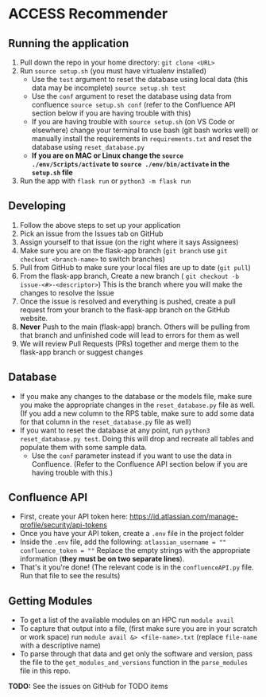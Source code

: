 # ACCESS Recommender
## Running the application
1. Pull down the repo in your home directory: ```git clone <URL>```
2. Run ```source setup.sh``` (you must have virtualenv installed)
    - Use the `test` argument to reset the database using local data (this data may be incomplete) `source setup.sh test`
    - Use the `conf` argument to reset the database using data from confluence `source setup.sh conf` (refer to the Confluence API section below if you are having trouble with this)
    - If you are having trouble with `source setup.sh` (on VS Code or elsewhere) 
    change your terminal to use bash (git bash works well) or manually install the requirements in `requirements.txt`
    and reset the database using `reset_database.py`
    - **If you are on MAC or Linux change the `source ./env/Scripts/activate` to `source ./env/bin/activate` in the `setup.sh` file**
3. Run the app with  ```flask run``` or ```python3 -m flask run```

## Developing
1. Follow the above steps to set up your application
2. Pick an issue from the Issues tab on GitHub 
3. Assign yourself to that issue (on the right where it says Assignees)
4. Make sure you are on the flask-app branch (```git branch``` use ```git checkout <branch-name>``` to switch branches)
5. Pull from GitHub to make sure your local files are up to date (```git pull```)
6. From the flask-app branch, Create a new branch ( ```git checkout -b issue-<#>-<descriptor>```)
    This is the branch where you will make the changes to resolve the Issue
7. Once the issue is resolved and everything is pushed, create a pull request from your branch to the flask-app branch on the GitHub website.
8. **Never** Push to the main (flask-app) branch. Others will be pulling from that branch and unfinished
    code will lead to errors for them as well
9. We will review Pull Requests (PRs) together and merge them to the flask-app branch or suggest changes

## Database
- If you make any changes to the database or the models file, make sure you make the appropriate changes in the
    ```reset_database.py``` file as well. (If you add a new column to the RPS table, 
    make sure to add some data for that column in the ```reset_database.py``` file as well)
- If you want to reset the database at any point, run ```python3 reset_database.py test```.
    Doing this will drop and recreate all tables and populate them with some sample data.
    - Use the `conf` parameter instead if you want to use the data in Confluence. (Refer to the Confluence API
    section below if you are having trouble with this.)

## Confluence API
- First, create your API token here: https://id.atlassian.com/manage-profile/security/api-tokens
- Once you have your API token, create a `.env` file in the project folder
- Inside the `.env` file, add the following:
    `atlassian_username = ""`
    `confluence_token = ""`
    Replace the empty strings with the appropriate information (**they must be on two separate lines**).
- That's it you're done! (The relevant code is in the `confluenceAPI.py` file. Run that file to see the results)

## Getting Modules
- To get a list of the available modules on an HPC run `module avail`
- To capture that output into a file, (first make sure you are in your scratch or work space)
    run  `module avail &> <file-name>.txt` (replace `file-name` with a descriptive name)
- To parse through that data and get only the software and version, pass the file to the `get_modules_and_versions` function
    in the `parse_modules` file in this repo.

**TODO:**
See the issues on GitHub for TODO items
